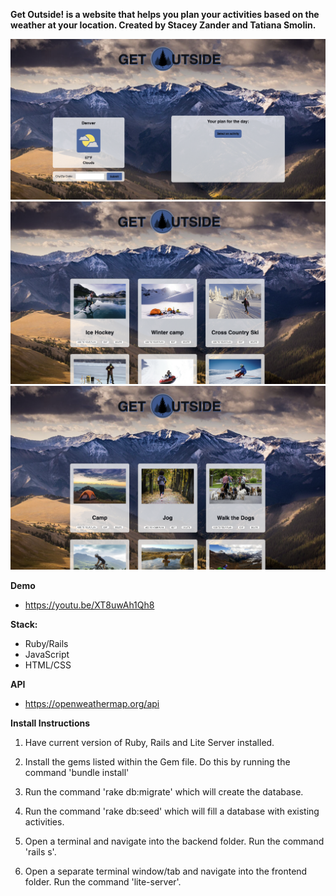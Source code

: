    **Get Outside! is a website that helps you plan your activities based on the weather at your location. 
     Created by Stacey Zander and Tatiana Smolin.**
   
   
   ![background](/1.png)
   ![background](/2.png)
   ![background](/3.png)

   **Demo** 
   - https://youtu.be/XT8uwAh1Qh8
   
   **Stack:** 
   - Ruby/Rails
   - JavaScript
   - HTML/CSS
    
   **API** 
   - https://openweathermap.org/api

   **Install Instructions**

  1. Have current version of Ruby, Rails and Lite Server installed.

  2. Install the gems listed within the Gem file. Do this by running the command 'bundle install'

  3. Run the command 'rake db:migrate' which will create the database.

  4. Run the command 'rake db:seed' which will fill a database with existing activities. 

  5. Open a terminal and navigate into the backend folder. Run the command 'rails s'.

  6. Open a separate terminal window/tab and navigate into the frontend folder. Run the command 'lite-server'.
